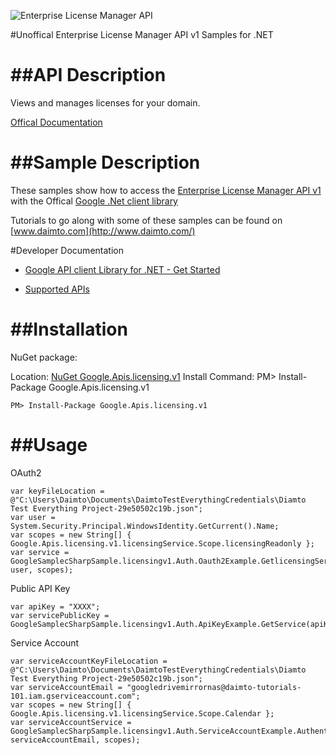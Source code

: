 ﻿![Enterprise License Manager API](https://www.gstatic.com/images/branding/product/1x/googleg_32dp.png)

#Unoffical Enterprise License Manager API v1 Samples for .NET  

##API Description
=============

Views and manages licenses for your domain.

[Offical Documentation](https://developers.google.com/google-apps/licensing/)

##Sample Description
=============

These samples show how to access the [Enterprise License Manager API v1](https://developers.google.com/google-apps/licensing/) with the Offical [Google .Net client library](https://github.com/google/google-api-dotnet-client)

Tutorials to go along with some of these samples can be found on [www.daimto.com](http://www.daimto.com/)

#Developer Documentation

* [Google API client Library for .NET - Get Started](https://developers.google.com/api-client-library/dotnet/get_started)

* [Supported APIs](https://developers.google.com/api-client-library/dotnet/apis/)

##Installation
=================================

NuGet package:

Location: [NuGet Google.Apis.licensing.v1](https://www.nuget.org/packages/Google.Apis.licensing.v1)
Install Command: PM>  Install-Package Google.Apis.licensing.v1

```
PM> Install-Package Google.Apis.licensing.v1
```

##Usage
=================================

OAuth2
```
var keyFileLocation = @"C:\Users\Daimto\Documents\DaimtoTestEverythingCredentials\Diamto Test Everything Project-29e50502c19b.json";
var user = System.Security.Principal.WindowsIdentity.GetCurrent().Name;
var scopes = new String[] { Google.Apis.licensing.v1.licensingService.Scope.licensingReadonly };
var service = GoogleSamplecSharpSample.licensingv1.Auth.Oauth2Example.GetlicensingService(keyFileLocation, user, scopes);
```
Public API Key
```
var apiKey = "XXXX";
var servicePublicKey = GoogleSamplecSharpSample.licensingv1.Auth.ApiKeyExample.GetService(apiKey);
```
Service Account
```
var serviceAccountKeyFileLocation = @"C:\Users\Daimto\Documents\DaimtoTestEverythingCredentials\Diamto Test Everything Project-29e50502c19b.json";
var serviceAccountEmail = "googledrivemirrornas@daimto-tutorials-101.iam.gserviceaccount.com";
var scopes = new String[] { Google.Apis.licensing.v1.licensingService.Scope.Calendar };            
var serviceAccountService = GoogleSamplecSharpSample.licensingv1.Auth.ServiceAccountExample.AuthenticateServiceAccount(serviceAccountKeyFileLocation, serviceAccountEmail, scopes);
```
